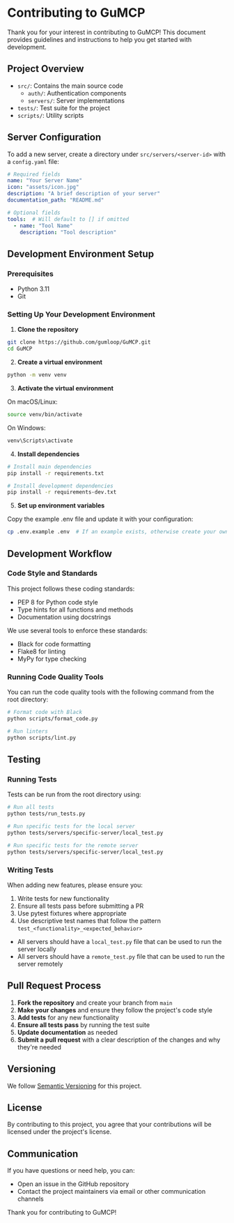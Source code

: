 # Contributing to GuMCP

Thank you for your interest in contributing to GuMCP! This document provides guidelines and instructions to help you get started with development.

## Project Overview

- `src/`: Contains the main source code
  - `auth/`: Authentication components
  - `servers/`: Server implementations
- `tests/`: Test suite for the project
- `scripts/`: Utility scripts

## Server Configuration

To add a new server, create a directory under `src/servers/<server-id>` with a `config.yaml` file:

```yaml
# Required fields
name: "Your Server Name"
icon: "assets/icon.jpg"
description: "A brief description of your server"
documentation_path: "README.md"

# Optional fields
tools:  # Will default to [] if omitted
  - name: "Tool Name"
    description: "Tool description"
```

## Development Environment Setup

### Prerequisites

- Python 3.11
- Git

### Setting Up Your Development Environment

1. **Clone the repository**

```bash
git clone https://github.com/gumloop/GuMCP.git
cd GuMCP
```

2. **Create a virtual environment**

```bash
python -m venv venv
```

3. **Activate the virtual environment**

On macOS/Linux:

```bash
source venv/bin/activate
```

On Windows:

```bash
venv\Scripts\activate
```

4. **Install dependencies**

```bash
# Install main dependencies
pip install -r requirements.txt

# Install development dependencies
pip install -r requirements-dev.txt
```

5. **Set up environment variables**

Copy the example .env file and update it with your configuration:

```bash
cp .env.example .env  # If an example exists, otherwise create your own
```

## Development Workflow

### Code Style and Standards

This project follows these coding standards:

- PEP 8 for Python code style
- Type hints for all functions and methods
- Documentation using docstrings

We use several tools to enforce these standards:

- Black for code formatting
- Flake8 for linting
- MyPy for type checking

### Running Code Quality Tools

You can run the code quality tools with the following command from the root directory:

```bash
# Format code with Black
python scripts/format_code.py

# Run linters
python scripts/lint.py
```

## Testing

### Running Tests

Tests can be run from the root directory using:

```bash
# Run all tests
python tests/run_tests.py

# Run specific tests for the local server
python tests/servers/specific-server/local_test.py

# Run specific tests for the remote server
python tests/servers/specific-server/local_test.py
```

### Writing Tests

When adding new features, please ensure you:

1. Write tests for new functionality
2. Ensure all tests pass before submitting a PR
3. Use pytest fixtures where appropriate
4. Use descriptive test names that follow the pattern `test_<functionality>_<expected_behavior>`

- All servers should have a `local_test.py` file that can be used to run the server locally
- All servers should have a `remote_test.py` file that can be used to run the server remotely

## Pull Request Process

1. **Fork the repository** and create your branch from `main`
2. **Make your changes** and ensure they follow the project's code style
3. **Add tests** for any new functionality
4. **Ensure all tests pass** by running the test suite
5. **Update documentation** as needed
6. **Submit a pull request** with a clear description of the changes and why they're needed

## Versioning

We follow [Semantic Versioning](https://semver.org/) for this project.

## License

By contributing to this project, you agree that your contributions will be licensed under the project's license.

## Communication

If you have questions or need help, you can:

- Open an issue in the GitHub repository
- Contact the project maintainers via email or other communication channels

Thank you for contributing to GuMCP!

